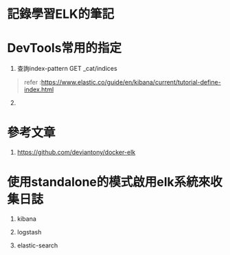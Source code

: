 # 記錄學習ELK的筆記

# DevTools常用的指定

1. 查詢index-pattern
GET _cat/indices
> refer :https://www.elastic.co/guide/en/kibana/current/tutorial-define-index.html
2. 

# 參考文章
1. https://github.com/deviantony/docker-elk

# 使用standalone的模式啟用elk系統來收集日誌
1. kibana

2. logstash

3. elastic-search